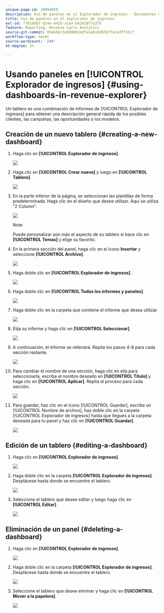 ```yaml
---
unique-page-id: 10094959
description: Uso de paneles en el Explorador de ingresos - Documentos de Marketo - Documentación del producto
title: Uso de paneles en el explorador de ingresos
exl-id: ff81d48f-524e-4425-acb4-b62428f7a375
feature: Reporting, Revenue Cycle Analytics
source-git-commit: 09a656c3a0d0002edfa1a61b987bff4c1dff33cf
workflow-type: tm+mt
source-wordcount: '249'
ht-degree: 2%

---
```


# Usando paneles en [!UICONTROL Explorador de ingresos] {#using-dashboards-in-revenue-explorer}

Un tablero es una combinación de informes de [!UICONTROL Explorador de ingresos] para obtener una descripción general rápida de los posibles clientes, las campañas, las oportunidades o los modelos.

## Creación de un nuevo tablero {#creating-a-new-dashboard}

1. Haga clic en **[!UICONTROL Explorador de ingresos]**.

   ![](assets/one.png)

1. Haga clic en **[!UICONTROL Crear nuevo]** y luego en **[!UICONTROL Tablero]**.

   ![](assets/two.png)

1. En la parte inferior de la página, se seleccionan las plantillas de forma predeterminada. Haga clic en el diseño que desee utilizar. Aquí se utiliza &quot;2 Column&quot;.

   ![](assets/three.png)

   >[!NOTE]
   >
   >Puede personalizar aún más el aspecto de su tablero si hace clic en **[!UICONTROL Temas]** y elige su favorito.

1. En la primera sección del panel, haga clic en el icono **Insertar** y seleccione **[!UICONTROL Archivo]**.

   ![](assets/four.png)

1. Haga doble clic en **[!UICONTROL Explorador de ingresos]**.

   ![](assets/five.png)

1. Haga doble clic en **[!UICONTROL Todos los informes y paneles]**.

   ![](assets/six.png)

1. Haga doble clic en la carpeta que contiene el informe que desea utilizar.

   ![](assets/seven.png)

1. Elija su informe y haga clic en **[!UICONTROL Seleccionar]**.

   ![](assets/eight.png)

1. A continuación, el informe se rellenará. Repita los pasos 4-8 para cada sección restante.

   ![](assets/nine.png)

1. Para cambiar el nombre de una sección, haga clic en ella para seleccionarla, escriba el nombre deseado en **[!UICONTROL Título]** y haga clic en **[!UICONTROL Aplicar]**. Repita el proceso para cada sección.

   ![](assets/ten.png)

1. Para guardar, haz clic en el icono [!UICONTROL Guardar], escribe un [!UICONTROL Nombre de archivo], haz doble clic en la carpeta [!UICONTROL Explorador de ingresos] hasta que llegues a la carpeta deseada para tu panel y haz clic en **[!UICONTROL Guardar]**.

   ![](assets/eleven.png)

## Edición de un tablero {#editing-a-dashboard}

1. Haga clic en **[!UICONTROL Explorador de ingresos]**.

   ![](assets/one.png)

1. Haga doble clic en la carpeta **[!UICONTROL Explorador de ingresos]**. Desplácese hasta donde se encuentre el tablero.

   ![](assets/thirteen.png)

1. Seleccione el tablero que desee editar y luego haga clic en **[!UICONTROL Editar]**.

   ![](assets/fourteen.png)

## Eliminación de un panel {#deleting-a-dashboard}

1. Haga clic en **[!UICONTROL Explorador de ingresos]**.

   ![](assets/one.png)

1. Haga doble clic en la carpeta **[!UICONTROL Explorador de ingresos]**. Desplácese hasta donde se encuentre el tablero.

   ![](assets/thirteen.png)

1. Seleccione el tablero que desee eliminar y haga clic en **[!UICONTROL Mover a la papelera]**.

   ![](assets/fifteen.png)
